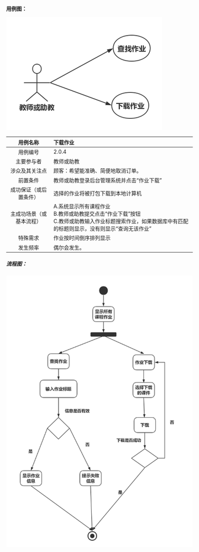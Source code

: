 **用例图：**

![下载作业功能用例图](img_use_case/download.png)


|     用例名称     | 下载作业                              |
| :----------: | :--------------------------------------- |
|     用例编号      | 2.0.4                                     |
|    主要参与者     | 教师或助教                                       |
|   涉众及其关注点    | 顾客：希望能准确、简便地取消订单。                        |
|     前置条件     | 教师或助教登录后台管理系统并点击“作业下载”          |
| 成功保证（或后置条件）  | 选择的作业将被打包下载到本地计算机                |
| 主成功场景（或基本流程） | A.系统显示所有课程作业<br>B.教师或助教提交点击“作业下载”按钮<br>C.教师或助教输入作业标题搜索作业，如果数据库中有匹配的标题则显示，没有则显示“查询无该作业”|
|     特殊需求     | 作业按时间倒序排列显示                         |
|     发生频率     | 偶尔会发生。                                   |



##### 流程图：

![下载作业功能流程图](img_activity/download.png)
